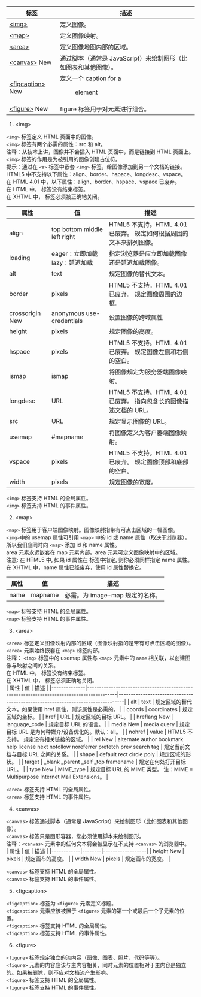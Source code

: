 | 标签             | 描述                                                            |
|------------------|-----------------------------------------------------------------|
| <a href="#img">&lt;img&gt;</a>            | 定义图像。                                                      |
| <a href="#map">&lt;map&gt;</a>            | 定义图像映射。                                                  |
| <a href="#area">&lt;area&gt;</a>           | 定义图像地图内部的区域。                                        |
| <a href="#canvas">&lt;canvas&gt;</a> New     | 通过脚本（通常是 JavaScript）来绘制图形（比如图表和其他图像）。 |
| <a href="#figcaption">&lt;figcaption&gt;</a> New | 定义一个 caption for a <figure> element                         |
| <a href="#figure">&lt;figure&gt;</a> New     | figure 标签用于对元素进行组合。                                 |
  
1. <a id="img">&lt;img&gt;</a>
 
`<img>` 标签定义 HTML 页面中的图像。<br>
`<img>` 标签有两个必需的属性：src 和 alt。<br>
注释：从技术上讲，图像并不会插入 HTML 页面中，而是链接到 HTML 页面上。`<img>` 标签的作用是为被引用的图像创建占位符。<br>
提示：通过在 `<a>` 标签中嵌套 `<img>` 标签，给图像添加到另一个文档的链接。<br>
HTML5 中不支持以下属性：align、border、hspace、longdesc、vspace。<br>
在 HTML 4.01 中，以下属性：align、border、hspace、vspace 已废弃。<br>
在 HTML 中，<img> 标签没有结束标签。<br>
在 XHTML 中，<img> 标签必须被正确地关闭。<br>
  
| 属性            | 值                             | 描述                                                                |
|-----------------|--------------------------------|---------------------------------------------------------------------|
| align           | top bottom middle left right   | HTML5 不支持。HTML 4.01 已废弃。 规定如何根据周围的文本来排列图像。 |
| loading         | eager：立即加载 lazy：延迟加载 | 指定浏览器是应立即加载图像还是延迟加载图像。                        |
| alt             | text                           | 规定图像的替代文本。                                                |
| border          | pixels                         | HTML5 不支持。HTML 4.01 已废弃。 规定图像周围的边框。               |
| crossorigin New | anonymous use-credentials      | 设置图像的跨域属性                                                  |
| height          | pixels                         | 规定图像的高度。                                                    |
| hspace          | pixels                         | HTML5 不支持。HTML 4.01 已废弃。 规定图像左侧和右侧的空白。         |
| ismap           | ismap                          | 将图像规定为服务器端图像映射。                                      |
| longdesc        | URL                            | HTML5 不支持。HTML 4.01 已废弃。 指向包含长的图像描述文档的 URL。   |
| src             | URL                            | 规定显示图像的 URL。                                                |
| usemap          | #mapname                       | 将图像定义为客户器端图像映射。                                      |
| vspace          | pixels                         | HTML5 不支持。HTML 4.01 已废弃。 规定图像顶部和底部的空白。         |
| width           | pixels                         | 规定图像的宽度。                                                    |
  
`<img>` 标签支持 HTML 的全局属性。<br>
`<img>` 标签支持 HTML 的事件属性。<br>
  
2. <a id="map">&lt;map&gt;</a>
  
`<map>` 标签用于客户端图像映射。图像映射指带有可点击区域的一幅图像。<br>
`<img>`中的 usemap 属性可引用 `<map>` 中的 id 或 name 属性（取决于浏览器），所以我们应同时向 `<map>` 添加 id 和 name 属性。<br>
area 元素永远嵌套在 map 元素内部。area 元素可定义图像映射中的区域。<br>
注意: 在 HTML5 中, 如果 id 属性在<map> 标签中指定, 则你必须同样指定 name 属性。<br>
在 XHTML 中，name 属性已经废弃，使用 id 属性替换它。<br>
  
| 属性 | 值      | 描述                            |
|------|---------|---------------------------------|
| name | mapname | 必需。为 image-map 规定的名称。 |
  
`<map>` 标签支持 HTML 的全局属性。<br>
`<map>` 标签支持 HTML 的事件属性。<br>
  
3. <a id="area">&lt;area&gt;</a>
  
`<area>` 标签定义图像映射内部的区域（图像映射指的是带有可点击区域的图像）。<br>
`<area>` 元素始终嵌套在 `<map>` 标签内部。<br>
注释： `<img>` 标签中的 usemap 属性与 `<map>` 元素中的 `name` 相关联，以创建图像与映射之间的关系。<br>
在 HTML 中，<area> 标签没有结束标签。<br>
在 XHTML 中，<area> 标签必须正确地关闭。<br>
| 属性         | 值                                                                                       | 描述                                                                           |
|--------------|------------------------------------------------------------------------------------------|--------------------------------------------------------------------------------|
| alt          | text                                                                                     | 规定区域的替代文本。如果使用 href 属性，则该属性是必需的。                     |
| coords       | coordinates                                                                              | 规定区域的坐标。                                                               |
| href         | URL                                                                                      | 规定区域的目标 URL。                                                           |
| hreflang New | language_code                                                                            | 规定目标 URL 的语言。                                                          |
| media New    | media query                                                                              | 规定目标 URL 是为何种媒介/设备优化的。默认：all。                              |
| nohref       | value                                                                                    | HTML5 不支持。 规定没有相关链接的区域。                                        |
| rel New      | alternate author bookmark help license next nofollow noreferrer prefetch prev search tag | 规定当前文档与目标 URL 之间的关系。                                            |
| shape        | default rect circle poly                                                                 | 规定区域的形状。                                                               |
| target       | _blank _parent _self _top framename                                                      | 规定在何处打开目标 URL。                                                       |
| type New     | MIME_type                                                                                | 规定目标 URL 的 MIME 类型。 注：MIME = Multipurpose Internet Mail Extensions。 |
  
`<area>` 标签支持 HTML 的全局属性。<br>
`<area>` 标签支持 HTML 的事件属性。<br>
  
4. <a id="canvas">&lt;canvas&gt;</a>
  
`<canvas>` 标签通过脚本（通常是 JavaScript）来绘制图形（比如图表和其他图像）。<br>
`<canvas>` 标签只是图形容器，您必须使用脚本来绘制图形。<br>
注释：`<canvas>` 元素中的任何文本将会被显示在不支持 `<canvas>` 的浏览器中。<br>
| 属性       | 值     | 描述             |
|------------|--------|------------------|
| height New | pixels | 规定画布的高度。 |
| width New  | pixels | 规定画布的宽度。 |
  
`<canvas>` 标签支持 HTML 的全局属性。<br>
`<canvas>` 标签支持 HTML 的事件属性。<br>

5. <a id="figcaption">&lt;figcaption&gt;</a>
  
`<figcaption>` 标签为 `<figure>` 元素定义标题。<br>
`<figcaption>` 元素应该被置于 `<figure>` 元素的第一个或最后一个子元素的位置。<br>
`<figcaption>` 标签支持 HTML 的全局属性。<br>
`<figcaption>` 标签支持 HTML 的事件属性。<br>  

6. <a id="figure">&lt;figure&gt;</a>
  
`<figure>` 标签规定独立的流内容（图像、图表、照片、代码等等）。<br>
`<figure>` 元素的内容应该与主内容相关，同时元素的位置相对于主内容是独立的。如果被删除，则不应对文档流产生影响。<br>
`<figure>` 标签支持 HTML 的全局属性。<br>
`<figure>` 标签支持 HTML 的事件属性。<br>    
